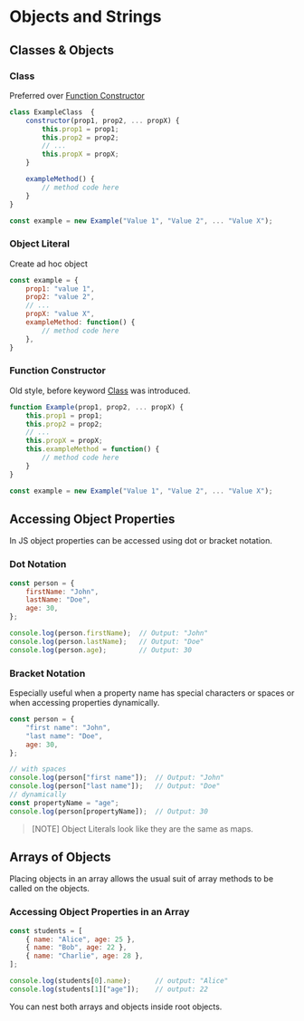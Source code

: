 # Objects and Strings

## Classes & Objects

### Class
Preferred over [Function Constructor](#function-constructor)
```javascript
class ExampleClass  {
    constructor(prop1, prop2, ... propX) {
        this.prop1 = prop1;
        this.prop2 = prop2;
        // ...
        this.propX = propX;
    }

    exampleMethod() {
        // method code here
    }
}

const example = new Example("Value 1", "Value 2", ... "Value X");
```

### Object Literal
Create ad hoc object
```javascript
const example = {
    prop1: "value 1",
    prop2: "value 2",
    // ...
    propX: "value X",
    exampleMethod: function() {
        // method code here
    },
}
```

### Function Constructor
Old style, before keyword [Class](#class) was introduced.
```javascript
function Example(prop1, prop2, ... propX) {
    this.prop1 = prop1;
    this.prop2 = prop2;
    // ...
    this.propX = propX;
    this.exampleMethod = function() {
        // method code here
    }
}

const example = new Example("Value 1", "Value 2", ... "Value X");
```

## Accessing Object Properties

In JS object properties can be accessed using dot or bracket notation.

### Dot Notation

```javascript
const person = {
    firstName: "John",
    lastName: "Doe",
    age: 30,
};

console.log(person.firstName);  // Output: "John"
console.log(person.lastName);   // Output: "Doe"
console.log(person.age);        // Output: 30
```

### Bracket Notation
Especially useful when a property name has special characters or spaces or when accessing properties dynamically.
```javascript
const person = {
    "first name": "John",
    "last name": "Doe",
    age: 30,
};

// with spaces
console.log(person["first name"]);  // Output: "John"
console.log(person["last name"]);   // Output: "Doe"
// dynamically
const propertyName = "age";
console.log(person[propertyName]);  // Output: 30
```

> [NOTE]
> Object Literals look like they are the same as maps.

## Arrays of Objects

Placing objects in an array allows the usual suit of array methods to be called on the objects.

### Accessing Object Properties in an Array
```javascript
const students = [
    { name: "Alice", age: 25 },
    { name: "Bob", age: 22 },
    { name: "Charlie", age: 28 },
];

console.log(students[0].name);      // output: "Alice"
console.log(students[1]["age"]);    // output: 22
```

You can nest both arrays and objects inside root objects.
